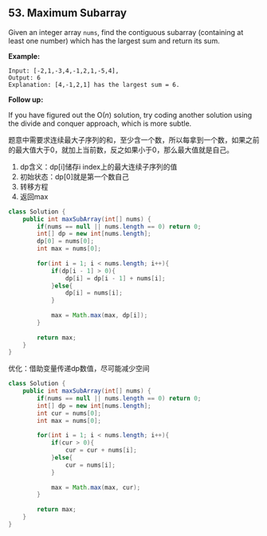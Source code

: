 ## 53. Maximum Subarray

Given an integer array `nums`, find the contiguous subarray (containing at least one number) which has the largest sum and return its sum.

**Example:**

```
Input: [-2,1,-3,4,-1,2,1,-5,4],
Output: 6
Explanation: [4,-1,2,1] has the largest sum = 6.
```

**Follow up:**

If you have figured out the O(*n*) solution, try coding another solution using the divide and conquer approach, which is more subtle.



题意中需要求连续最大子序列的和，至少含一个数，所以每拿到一个数，如果之前的最大值大于0，就加上当前数，反之如果小于0，那么最大值就是自己。

1. dp含义：dp[i]储存i index上的最大连续子序列的值
2. 初始状态：dp[0]就是第一个数自己
3. 转移方程
4. 返回max



```java
class Solution {
    public int maxSubArray(int[] nums) {
        if(nums == null || nums.length == 0) return 0;
        int[] dp = new int[nums.length];
        dp[0] = nums[0];
        int max = nums[0];
        
        for(int i = 1; i < nums.length; i++){
            if(dp[i - 1] > 0){
                dp[i] = dp[i - 1] + nums[i];
            }else{
                dp[i] = nums[i];
            }
            
            max = Math.max(max, dp[i]);
        }
        
        return max;
    }
}
```

优化：借助变量传递dp数值，尽可能减少空间

```java
class Solution {
    public int maxSubArray(int[] nums) {
        if(nums == null || nums.length == 0) return 0;
        int[] dp = new int[nums.length];
        int cur = nums[0];
        int max = nums[0];
        
        for(int i = 1; i < nums.length; i++){
            if(cur > 0){
                cur = cur + nums[i];
            }else{
                cur = nums[i];
            }
            
            max = Math.max(max, cur);
        }
        
        return max;
    }
}
```

